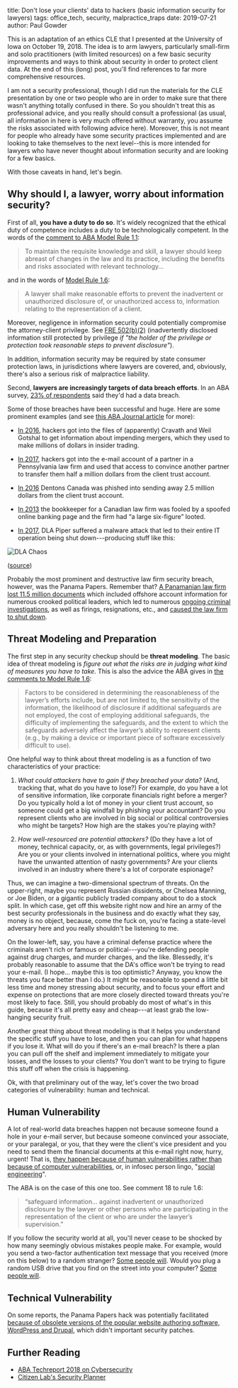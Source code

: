 title: Don't lose your clients' data to hackers (basic information security for lawyers)
tags: office_tech, security, malpractice_traps
date: 2019-07-21
author: Paul Gowder

This is an adaptation of an ethics CLE that I presented at the University of Iowa on October 19, 2018. The idea is to arm lawyers, particularly small-firm and solo practitioners (with limited resources) on a few basic security improvements and ways to think about security in order to protect client data. At the end of this (long) post, you'll find references to far more comprehensive resources.

I am not a security professional, though I did run the materials for the CLE presentation by one or two people who are in order to make sure that there wasn't anything totally confused in there. So you shouldn't treat this as professional advice, and you really should consult a professional (as usual, all information in here is very much offered without warranty, you assume the risks associated with following advice here). Moreover, this is not meant for people who already have some security practices implemented and are looking to take themselves to the next level--this is more intended for lawyers who have never thought about information security and are looking for a few basics. 

With those caveats in hand, let's begin. 

## Why should I, a lawyer, worry about information security? 

First of all, **you have a duty to do so**. It's widely recognized that the ethical duty of competence includes a duty to be technologically competent. In the words of the [comment to ABA Model Rule 1.1](https://www.americanbar.org/groups/professional_responsibility/publications/model_rules_of_professional_conduct/rule_1_1_competence/comment_on_rule_1_1/): 

> To maintain the requisite knowledge and skill, a lawyer should keep abreast of changes in the law and its practice, including the benefits and risks associated with relevant technology...

and in the words of [Model Rule 1.6](https://www.americanbar.org/groups/professional_responsibility/publications/model_rules_of_professional_conduct/rule_1_6_confidentiality_of_information/):

> A lawyer shall make reasonable efforts to prevent the inadvertent or unauthorized disclosure of, or unauthorized access to, information relating to the representation of a client.

Moreover, negligence in information security could potentially compromise the attorney-client privilege. See [FRE 502(b)(2)](https://www.law.cornell.edu/rules/fre/rule_502) (inadvertently disclosed information still protected by privilege *if "the holder of the privilege or protection took reasonable steps to prevent disclosure"*). 

In addition, information security may be required by state consumer protection laws, in jurisdictions where lawyers are covered, and, obviously, there's also a serious risk of malpractice liability. 

Second, **lawyers are increasingly targets of data breach efforts**. In an ABA survey, [23% of respondents](https://www.americanbar.org/groups/law_practice/publications/techreport/ABATECHREPORT2018/2018Cybersecurity/) said they'd had a data breach. 

Some of those breaches have been successful and huge. Here are some prominent examples (and see [this ABA Journal article](http://www.abajournal.com/magazine/article/law_firm_hacking_history) for more): 

- [In 2016](https://www.reuters.com/article/us-cyber-insidertrading-idUSKBN14G1D5), hackers got into the files of (apparently) Cravath and Weil Gotshal to get information about impending mergers, which they used to make millions of dollars in insider trading. 

- [In 2017](https://casetext.com/case/oneill-bragg-staffin-pc-v-bank-of-am-corp), hackers got into the e-mail account of a partner in a Pennsylvania law firm and used that access to convince another partner to transfer them half a million dollars from the client trust account. 

- [In 2016](https://canadianlawyermag.com/author/marg-bruineman/phishing-for-victims-17392/) Dentons Canada was phished into sending away 2.5 million dollars from the client trust account. 

- [In 2013](http://www.abajournal.com/news/article/hacker_steals_large_6-figure_sum_from_law_firm_trust_account_using_trojan_b) the bookkeeper for a Canadian law firm was fooled by a spoofed online banking page and the firm had “a large six-figure” looted.

- [In 2017](https://fortune.com/2017/06/29/dla-piper-cyber-attack/), DLA Piper suffered a malware attack that led to their entire IT operation being shut down---producing stuff like this: 

![DLA Chaos]({static}../images/dla.jpeg)

([source](https://twitter.com/ericgeller/status/879738598244835328?ref_src=twsrc%5Etfw%7Ctwcamp%5Etweetembed%7Ctwterm%5E879738598244835328&ref_url=https%3A%2F%2Ffortune.com%2F2017%2F06%2F29%2Fdla-piper-cyber-attack%2F))

Probably the most prominent and destructive law firm security breach, however, was the Panama Papers. Remember that? [A Panamanian law firm lost 11.5 million documents](https://www.theguardian.com/news/2016/apr/03/what-you-need-to-know-about-the-panama-papers) which included offshore account information for numerous crooked political leaders, which led to numerous [ongoing criminal investigations](https://www.icij.org/investigations/panama-papers/what-happened-after-the-panama-papers/), as well as firings, resignations, etc., and [caused the law firm to shut down](https://www.theguardian.com/world/2018/mar/14/mossack-fonseca-shut-down-panama-papers). 


## Threat Modeling and Preparation

The first step in any security checkup should be **threat modeling**.  The basic idea of threat modeling is *figure out what the risks are in judging what kind of measures you have to take*.  This is also the advice the ABA gives in [the comments to Model Rule 1.6](https://www.americanbar.org/groups/professional_responsibility/publications/model_rules_of_professional_conduct/rule_1_6_confidentiality_of_information/comment_on_rule_1_6/): 

> Factors to be considered in determining the reasonableness of the lawyer’s efforts include, but are not limited to, the sensitivity of the information, the likelihood of disclosure if additional safeguards are not employed, the cost of employing additional safeguards, the difficulty of implementing the safeguards, and the extent to which the safeguards adversely affect the lawyer’s ability to represent clients (e.g., by making a device or important piece of software excessively difficult to use).

One helpful way to think about threat modeling is as a function of two characteristics of your practice: 

1.  *What could attackers have to gain if they breached your data?*  (And, tracking that, what do you have to lose?)  For example, do you have a lot of sensitive information, like corporate financials right before a merger?  Do you typically hold a lot of money in your client trust account, so someone could get a big windfall by phishing your accountant? Do you represent clients who are involved in big social or political controversies who might be targets? How high are the stakes you're playing with? 

2.  *How well-resourced are potential attackers?*  (Do they have a lot of money, technical capacity, or, as with governments, legal privileges?)  Are you or your clients involved in international politics, where you might have the unwanted attention of nasty governments?  Are your clients involved in an industry where there's a lot of corporate espionage? 

Thus, we can imagine a two-dimensional spectrum of threats. On the upper-right, maybe you represent Russian dissidents, or Chelsea Manning, or Joe Biden, or a gigantic publicly traded company about to do a stock split. In which case, get off this website right now and hire an army of the best security professionals in the business and do exactly what they say, money is no object, because, come the fuck on, you're facing a state-level adversary here and you really shouldn't be listening to me. 

On the lower-left, say, you have a criminal defense practice where the criminals aren't rich or famous or political---you're defending people against drug charges, and murder charges, and the like. Blessedly, it's probably reasonable to assume that the DA's office won't be trying to read your e-mail. (I hope... maybe this is too optimistic? Anyway, you know the threats you face better than I do.) It might be reasonable to spend a little bit less time and money stressing about security, and to focus your effort and expense on protections that are more closely directed toward threats you're most likely to face.  Still, you should probably do most of what's in this guide, because it's all pretty easy and cheap---at least grab the low-hanging security fruit. 

Another great thing about threat modeling is that it helps you understand the specific stuff you have to lose, and then you can plan for what happens if you lose it.  What will do you if there's an e-mail breach?  Is there a plan you can pull off the shelf and implement immediately to mitigate your losses, and the losses to your clients?  You don't want to be trying to figure this stuff off when the crisis is happening. 

Ok, with that preliminary out of the way, let's cover the two broad categories of vulnerability: human and technical. 

## Human Vulnerability

A lot of real-world data breaches happen not because someone found a hole in your e-mail server, but because someone convinced your associate, or your paralegal, or you, that they were the client's vice president and you need to send them the financial documents at this e-mail right now, hurry, urgent! That is, [they happen because of human vulnerabilities rather than because of computer vulnerabilities](http://smbc-comics.com/comic/2012-02-20), or, in infosec person lingo, "[social engineering](https://www.amazon.com/Art-Deception-Controlling-Element-Security/dp/076454280X)".

The ABA is on the case of this one too. See comment 18 to rule 1.6: 

> “safeguard information... against inadvertent or unauthorized disclosure by the lawyer or other persons who are participating in the representation of the client or who are under the lawyer’s supervision.”

If you follow the security world at all, you'll never cease to be shocked by how many seemingly obvious mistakes people make. For example, would you send a two-factor authentication text message that you received (more on this below) to a random stranger? [Some people will](https://twitter.com/RachelTobac/status/996556819886583808).  Would you plug a random USB drive that you find on the street into your computer? [Some people will](https://www.theregister.co.uk/2016/04/11/half_plug_in_found_drives/). 

## Technical Vulnerability

On some reports, the Panama Papers hack was potentially facilitated [because of obsolete versions of the popular website authoring software, WordPress and Drupal](https://www.theregister.co.uk/2016/04/07/panama_papers_unpatched_wordpress_drupal/), which didn't important security patches.

## Further Reading

- [ABA Techreport 2018 on Cybersecurity](https://www.americanbar.org/groups/law_practice/publications/techreport/ABATECHREPORT2018/2018Cybersecurity/)
- [Citizen Lab's Security Planner](https://securityplanner.org/#/)

